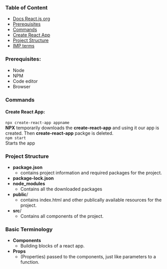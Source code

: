 ### Table of Content
* <a href="https://beta.reactjs.org/learn">Docs React.js org</a>
* <a href="#prerequisites">Prerequisites</a>
* <a href="#commands">Commands</a>
* <a href="#create-react-app">Create React App</a>
* <a href="#project-structure">Project Structure</a>
* <a href="#basic-terminology">IMP terms</a>

### Prerequisites:
* Node 
* NPM
* Code editor
* Browser

### Commands
#### Create React App:
  `npx create-react-app appname`<br/>
  **NPX** temporarily downloads the **create-react-app** and using it our app is created. Then **create-react-app** packge is deleted.</br>
  `npm start`<br/>
  Starts the app

### Project Structure
* **package.json**
  * contains project information and required packages for the project.
* **package-lock.json**
* **node_modules**
  * Contains all the downloaded packages 
* **public**/
  * contains index.html and other publically available resources for the project.
* **src**/
  * Contains all components of the project.
### Basic Terminology
* **Components**
  * Building blocks of a react app.
* **Props** 
  * (Properties) passed to the components, just like parameters to a function.
  
